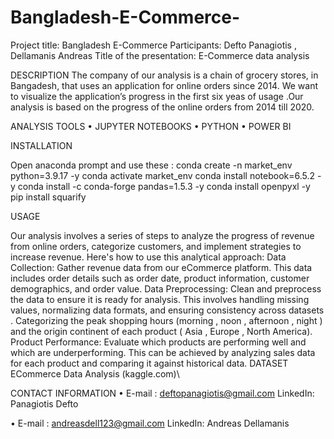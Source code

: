 # Bangladesh-E-Commerce-
Project title:  Bangladesh E-Commerce 
Participants: Defto Panagiotis , Dellamanis Andreas
Title of the presentation: E-Commerce data analysis

DESCRIPTION
The company of our analysis is a chain of grocery stores, in Bangadesh, that uses an application for online orders since 2014. We want to visualize the application’s progress in the first six yeas of usage .Our analysis is based on the progress of the online orders from 2014 till 2020.

ANALYSIS TOOLS
•	JUPYTER NOTEBOOKS
•	PYTHON
•	POWER BI


INSTALLATION

Open anaconda prompt and use these :
conda create -n market_env python=3.9.17 -y
conda activate market_env
conda install notebook=6.5.2 -y
conda install -c conda-forge pandas=1.5.3 -y
conda install openpyxl -y
pip install squarify



USAGE


Our analysis involves a series of steps to analyze the progress of revenue from online orders, categorize customers, and implement strategies to increase revenue. Here's how to use this analytical approach:
Data Collection:
Gather revenue data from our  eCommerce platform. This data includes order details such as order date, product information, customer demographics, and order value.
Data Preprocessing:
Clean and preprocess the data to ensure it is ready for analysis. This  involves handling missing values, normalizing data formats, and ensuring consistency across datasets . Categorizing  the peak shopping hours (morning , noon , afternoon , night ) and the origin continent of each product ( Asia , Europe , North America).
Product Performance:
Evaluate which products are performing well and which are underperforming. This can be achieved by analyzing sales data for each product and comparing it against historical data.
DATASET
ECommerce Data Analysis (kaggle.com)\

CONTACT INFORMATION
•	E-mail : deftopanagiotis@gmail.com
LinkedIn:  Panagiotis Defto 
                                                               
•	E-mail : andreasdell123@gmail.com
LinkedIn: Andreas Dellamanis 

                                               
